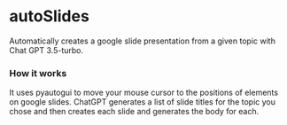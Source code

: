# autoSlides
Automatically creates a google slide presentation from a given topic with Chat GPT 3.5-turbo. 

### How it works

It uses pyautogui to move your mouse cursor to the positions of elements on google slides.
ChatGPT generates a list of slide titles for the topic you chose and then creates each slide and generates the body for each.
